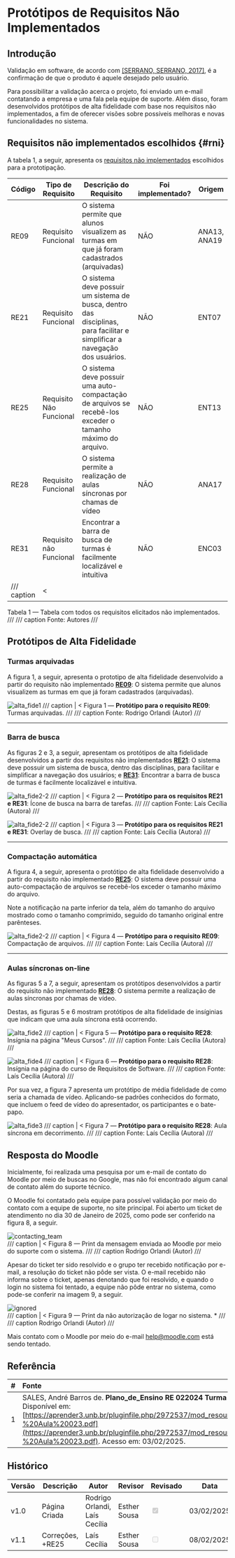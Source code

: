 # Protótipos de Requisitos Não Implementados

## Introdução

Validação em software, de acordo com [[SERRANO, SERRANO, 2017]](https://aprender3.unb.br/pluginfile.php/2972537/mod_resource/content/2/Requisitos%20-%20Aula%20023.pdf), é a confirmação de que o produto é aquele desejado pelo usuário.  

Para possibilitar a validação acerca o projeto, foi enviado um e-mail contatando a empresa e uma fala pela equipe de suporte. Além disso, foram desenvolvidos protótipos de alta fidelidade com base nos requisitos não implementados, a fim de oferecer visões sobre possíveis melhoras e novas funcionalidades no sistema.

## Requisitos não implementados escolhidos {#rni}

A tabela 1, a seguir, apresenta os [requisitos não implementados](../../03%20-%20Modelagem/areq_nao_imp.md#requisitos) escolhidos para a prototipação.

| Código  | Tipo de Requisito          | Descrição do Requisito  |  Foi implementado?  | Origem |
|---------|----------------------------|-------------------------|---------------------|--------|
| RE09    |  Requisito Funcional       |  O sistema permite que alunos visualizem as turmas em que já foram cadastrados (arquivadas) | NÃO | ANA13, ANA19 |
| RE21    |  Requisito Funcional       |  O sistema deve possuir um sistema de busca, dentro das disciplinas, para facilitar e simplificar a navegação dos usuários.| NÃO | ENT07 |
| RE25    |  Requisito Não Funcional   |  O sistema deve possuir uma auto-compactação de arquivos se recebê-los exceder o tamanho máximo do arquivo.| NÃO | ENT13 |
| RE28    |  Requisito Funcional       |  O sistema permite a realização de aulas síncronas por chamas de vídeo | NÃO | ANA17 |
| RE31    |  Requisito não Funcional   | Encontrar a barra de busca de turmas é facilmente localizável e intuitiva | NÃO | ENC03 |
/// caption | <
Tabela 1 — Tabela com todos os requisitos elicitados não implementados.
///
/// caption
Fonte: Autores
///

## Protótipos de Alta Fidelidade

### Turmas arquivadas

A figura 1, a seguir, apresenta o prototipo de alta fidelidade desenvolvido a partir do requisito não implementado [**RE09**](#rni): O sistema permite que alunos visualizem as turmas em que já foram cadastrados (arquivadas).

![alta_fide1](../../../img/alta_fide1.png) 
/// caption | <
Figura 1 — **Protótipo para o requisito RE09**: Turmas arquivadas.
///
/// caption
Fonte: Rodrigo Orlandi (Autor)
///

---

### Barra de busca

As figuras 2 e 3, a seguir, apresentam os protótipos de alta fidelidade desenvolvidos a partir dos requisitos não implementados [**RE21**](#rni): O sistema deve possuir um sistema de busca, dentro das disciplinas, para facilitar e simplificar a navegação dos usuários; e [**RE31**](#rni): Encontrar a barra de busca de turmas é facilmente localizável e intuitiva.

![alta_fide2-2](../../../img/prot21.jpeg) 
/// caption | <
Figura 2 — **Protótipo para os requisitos RE21 e  RE31**: Ícone de busca na barra de tarefas.
///
/// caption
Fonte: Laís Cecília (Autora)
///


![alta_fide2-2](../../../img/alta_fide_2_2.jpeg) 
/// caption | <
Figura 3 — **Protótipo para os requisitos RE21 e  RE31**: Overlay de busca.
///
/// caption
Fonte: Laís Cecília (Autora)
///

---

### Compactação automática

A figura 4, a seguir, apresenta o protótipo de alta fidelidade desenvolvido a partir do requisito não implementado [**RE25**](#rni): O sistema deve possuir uma auto-compactação de arquivos se recebê-los exceder o tamanho máximo do arquivo.

Note a notificação na parte inferior da tela, além do tamanho do arquivo mostrado como o tamanho comprimido, seguido do tamanho original entre parênteses.

![alta_fide2-2](../../../img/prot25.jpeg) 
/// caption | <
Figura 4 — **Protótipo para o requisito RE09**: Compactação de arquivos.
///
/// caption
Fonte: Laís Cecília (Autora)
///

---

### Aulas síncronas on-line

As figuras 5 a 7, a seguir, apresentam os protótipos desenvolvidos a partir do requisito não implementado [**RE28**](#rni): O sistema permite a realização de aulas síncronas por chamas de vídeo. 

Destas, as figuras 5 e 6 mostram protótipos de alta fidelidade de insíginias que indicam que uma aula síncrona está ocorrendo.

![alta_fide2](../../../img/alta_fide2.jpeg) 
/// caption | <
Figura 5 — **Protótipo para o requisito RE28**: Insígnia na página "Meus Cursos".
///
/// caption
Fonte: Laís Cecília (Autora)
///

![alta_fide4](../../../img/alta_fide4.jpeg) 
/// caption | <
Figura 6 — **Protótipo para o requisito RE28**: Insígnia na página do curso de Requisitos de Software.
///
/// caption
Fonte: Laís Cecília (Autora)
///

Por sua vez, a figura 7 apresenta um protótipo de média fidelidade de como seria a chamada de vídeo. Aplicando-se padrões conhecidos do formato, que incluem o feed de vídeo do apresentador, os participantes e o bate-papo.

![alta_fide3](../../../img/alta_fide3.jpeg) 
/// caption | <
Figura 7 — **Protótipo para o requisito RE28**: Aula síncrona em decorrimento.
///
/// caption
Fonte: Laís Cecília (Autora)
///

## Resposta do Moodle

Inicialmente, foi realizada uma pesquisa por um e-mail de contato do Moodle por meio de buscas no Google, mas não foi encontrado algum canal de contato além do suporte técnico.

O Moodle foi contatado pela equipe para possível validação por meio do contato com a equipe de suporte, no site principal. Foi aberto um ticket de atendimento no dia 30 de Janeiro de 2025, como pode ser conferido na figura 8, a seguir.

![contacting_team](../../../img/contacting_team.png)  
/// caption | <
Figura 8 — Print da mensagem enviada ao Moodle por meio do suporte com o sistema. 
///
/// caption
Rodrigo Orlandi (Autor)
///

Apesar do ticket ter sido resolvido e o grupo ter recebido notificação por e-mail, a resolução do ticket não pôde ser vista. O e-mail recebido não informa sobre o ticket, apenas denotando que foi resolvido, e quando o login no sistema foi tentado, a equipe não pôde entrar no sistema, como pode-se conferir na imagem 9, a seguir.

![ignored](../../../img/ignored.png)  
/// caption | <
Figura 9 — Print da não autorização de logar no sistema. * 
///
/// caption
Rodrigo Orlandi (Autor)
///

Mais contato com o Moodle por meio do e-mail help@moodle.com está sendo tentado.

## Referência

| # | Fonte|
|---|:------|
| 1 | SALES, André Barros de. **Plano_de_Ensino RE 022024 Turma 02 v1**. UnB Gama (FCTE). Disponível em: [https://aprender3.unb.br/pluginfile.php/2972537/mod_resource/content/2/Requisitos%20-%20Aula%20023.pdf](https://aprender3.unb.br/pluginfile.php/2972537/mod_resource/content/2/Requisitos%20-%20Aula%20023.pdf). Acesso em: 03/02/2025. |


## Histórico

| Versão | Descrição                  | Autor                           | Revisor                  |                 Revisado          | Data       |
|--------|----------------------------|---------------------------------|--------------------------|-----------------------------------|------------|
| v1.0   | Página Criada              | Rodrigo Orlandi, Laís Cecília   | Esther Sousa    | <input type="checkbox" onclick="return false;" disabled checked/> | 03/02/2025 |
| v1.1   | Correções, +RE25              | Laís Cecília   | Esther Sousa    | <input type="checkbox" onclick="return false;" disabled/> | 08/02/2025 |